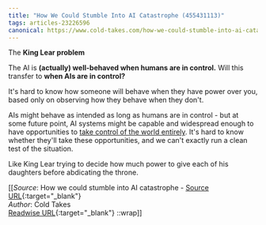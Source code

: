 ```yaml
---
title: "How We Could Stumble Into AI Catastrophe (455431113)"
tags: articles-23226596
canonical: https://www.cold-takes.com/how-we-could-stumble-into-ai-catastrophe/
---
```


The **King Lear problem**

The AI is **(actually) well-behaved when humans are in control.** Will this transfer to **when AIs are in control?**

It's hard to know how someone will behave when they have power over you, based only on observing how they behave when they don't.

AIs might behave as intended as long as humans are in control - but at some future point, AI systems might be capable and widespread enough to have opportunities to [take control of the world entirely](https://www.cold-takes.com/ai-could-defeat-all-of-us-combined/). It's hard to know whether they'll take these opportunities, and we can't exactly run a clean test of the situation.

Like King Lear trying to decide how much power to give each of his daughters before abdicating the throne.


[[_Source_: How we could stumble into AI catastrophe - [Source URL](https://www.cold-takes.com/how-we-could-stumble-into-ai-catastrophe/){:target="_blank"}<br>
_Author_: Cold Takes<br>
[Readwise URL](https://readwise.io/open/455431113){:target="_blank"}
::wrap]]